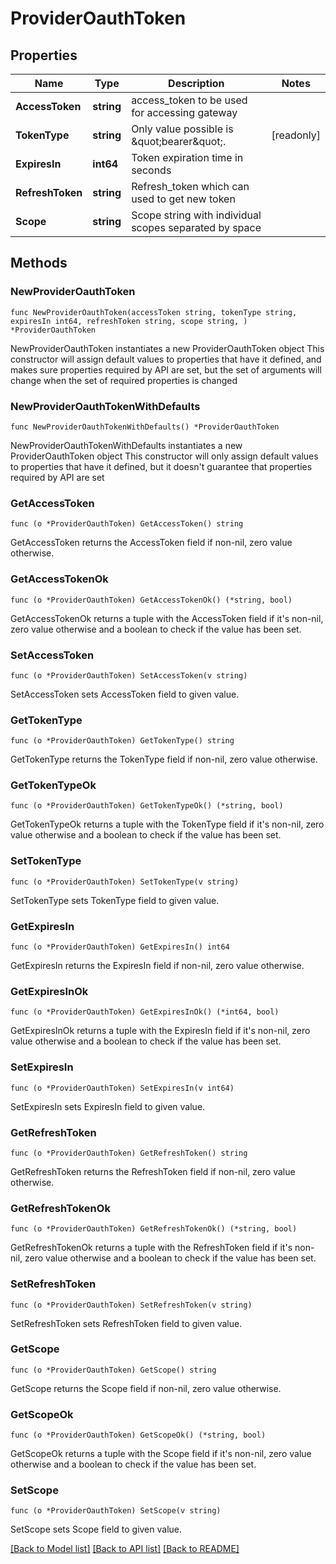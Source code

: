 # ProviderOauthToken

## Properties

Name | Type | Description | Notes
------------ | ------------- | ------------- | -------------
**AccessToken** | **string** | access_token to be used for accessing gateway | 
**TokenType** | **string** | Only value possible is \&quot;bearer\&quot;. | [readonly] 
**ExpiresIn** | **int64** | Token expiration time in seconds | 
**RefreshToken** | **string** | Refresh_token which can used to get new token | 
**Scope** | **string** | Scope string with individual scopes separated by space | 

## Methods

### NewProviderOauthToken

`func NewProviderOauthToken(accessToken string, tokenType string, expiresIn int64, refreshToken string, scope string, ) *ProviderOauthToken`

NewProviderOauthToken instantiates a new ProviderOauthToken object
This constructor will assign default values to properties that have it defined,
and makes sure properties required by API are set, but the set of arguments
will change when the set of required properties is changed

### NewProviderOauthTokenWithDefaults

`func NewProviderOauthTokenWithDefaults() *ProviderOauthToken`

NewProviderOauthTokenWithDefaults instantiates a new ProviderOauthToken object
This constructor will only assign default values to properties that have it defined,
but it doesn't guarantee that properties required by API are set

### GetAccessToken

`func (o *ProviderOauthToken) GetAccessToken() string`

GetAccessToken returns the AccessToken field if non-nil, zero value otherwise.

### GetAccessTokenOk

`func (o *ProviderOauthToken) GetAccessTokenOk() (*string, bool)`

GetAccessTokenOk returns a tuple with the AccessToken field if it's non-nil, zero value otherwise
and a boolean to check if the value has been set.

### SetAccessToken

`func (o *ProviderOauthToken) SetAccessToken(v string)`

SetAccessToken sets AccessToken field to given value.


### GetTokenType

`func (o *ProviderOauthToken) GetTokenType() string`

GetTokenType returns the TokenType field if non-nil, zero value otherwise.

### GetTokenTypeOk

`func (o *ProviderOauthToken) GetTokenTypeOk() (*string, bool)`

GetTokenTypeOk returns a tuple with the TokenType field if it's non-nil, zero value otherwise
and a boolean to check if the value has been set.

### SetTokenType

`func (o *ProviderOauthToken) SetTokenType(v string)`

SetTokenType sets TokenType field to given value.


### GetExpiresIn

`func (o *ProviderOauthToken) GetExpiresIn() int64`

GetExpiresIn returns the ExpiresIn field if non-nil, zero value otherwise.

### GetExpiresInOk

`func (o *ProviderOauthToken) GetExpiresInOk() (*int64, bool)`

GetExpiresInOk returns a tuple with the ExpiresIn field if it's non-nil, zero value otherwise
and a boolean to check if the value has been set.

### SetExpiresIn

`func (o *ProviderOauthToken) SetExpiresIn(v int64)`

SetExpiresIn sets ExpiresIn field to given value.


### GetRefreshToken

`func (o *ProviderOauthToken) GetRefreshToken() string`

GetRefreshToken returns the RefreshToken field if non-nil, zero value otherwise.

### GetRefreshTokenOk

`func (o *ProviderOauthToken) GetRefreshTokenOk() (*string, bool)`

GetRefreshTokenOk returns a tuple with the RefreshToken field if it's non-nil, zero value otherwise
and a boolean to check if the value has been set.

### SetRefreshToken

`func (o *ProviderOauthToken) SetRefreshToken(v string)`

SetRefreshToken sets RefreshToken field to given value.


### GetScope

`func (o *ProviderOauthToken) GetScope() string`

GetScope returns the Scope field if non-nil, zero value otherwise.

### GetScopeOk

`func (o *ProviderOauthToken) GetScopeOk() (*string, bool)`

GetScopeOk returns a tuple with the Scope field if it's non-nil, zero value otherwise
and a boolean to check if the value has been set.

### SetScope

`func (o *ProviderOauthToken) SetScope(v string)`

SetScope sets Scope field to given value.



[[Back to Model list]](../README.md#documentation-for-models) [[Back to API list]](../README.md#documentation-for-api-endpoints) [[Back to README]](../README.md)


